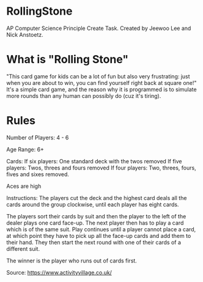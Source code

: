 # RollingStone
AP Computer Science Principle Create Task.
Created by Jeewoo Lee and Nick Anstoetz.

# What is "Rolling Stone"
"This card game for kids can be a lot of fun but also very frustrating: just when you are about to win, you can find yourself right back at square one!" 
It's a simple card game, and the reason why it is programmed is to simulate more rounds than any human can possibly do (cuz it's tiring).

# Rules
Number of Players:
4 - 6

Age Range:
6+

Cards:
If six players: One standard deck with the twos removed
If five players: Twos, threes and fours removed
If four players: Two, threes, fours, fives and sixes removed.

Aces are high

Instructions:
The players cut the deck and the highest card deals all the cards around the group clockwise, until each player has eight cards.

The players sort their cards by suit and then the player to the left of the dealer plays one card face-up. The next player then has to play a card which is of the same suit. Play continues until a player cannot place a card, at which point they have to pick up all the face-up cards and add them to their hand. They then start the next round with one of their cards of a different suit.

The winner is the player who runs out of cards first.

Source: https://www.activityvillage.co.uk/



